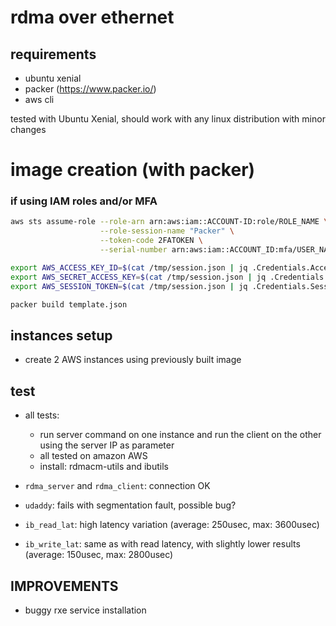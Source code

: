# rdma over ethernet

## requirements

* ubuntu xenial 
* packer (https://www.packer.io/)
* aws cli

tested with Ubuntu Xenial, should work with any linux distribution with minor changes

# image creation (with packer)

### if using IAM roles and/or MFA
```sh
aws sts assume-role --role-arn arn:aws:iam::ACCOUNT-ID:role/ROLE_NAME \
                    --role-session-name "Packer" \
                    --token-code 2FATOKEN \
                    --serial-number arn:aws:iam::ACCOUNT_ID:mfa/USER_NAME > /tmp/session.json

export AWS_ACCESS_KEY_ID=$(cat /tmp/session.json | jq .Credentials.AccessKeyId)
export AWS_SECRET_ACCESS_KEY=$(cat /tmp/session.json | jq .Credentials.SecretAccessKey
export AWS_SESSION_TOKEN=$(cat /tmp/session.json | jq .Credentials.SessionToken)
```

```sh
packer build template.json
```

## instances setup
* create 2 AWS instances using previously built image

## test

* all tests: 
    * run server command on one instance and run the client on the other using the server IP as parameter
    * all tested on amazon AWS
    * install: rdmacm-utils and ibutils
    
* ``rdma_server`` and ``rdma_client``: connection OK
* ``udaddy``: fails with segmentation fault, possible bug?
* ``ib_read_lat``: high latency variation (average: 250usec, max: 3600usec)
* ``ib_write_lat``: same as with read latency, with slightly lower results (average: 150usec, max: 2800usec)

## IMPROVEMENTS

* buggy rxe service installation


